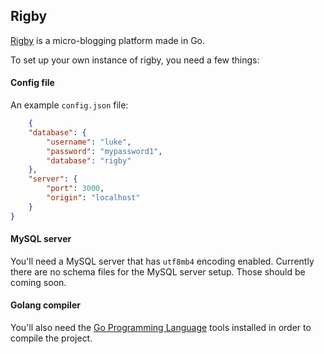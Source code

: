 ## Rigby

[Rigby](rigby.space) is a micro-blogging platform made in Go. 

To set up your own instance of rigby, you need a few things:

#### Config file
An example `config.json` file:

```json
	{
	"database": {
		"username": "luke",
		"password": "mypassword1",
		"database": "rigby"
	}, 
	"server": {
		"port": 3000,
		"origin": "localhost" 
	}
}
```

#### MySQL server
You'll need a MySQL server that has `utf8mb4` encoding enabled. Currently there are no schema files for the MySQL server setup. Those should be coming soon. 

#### Golang compiler
You'll also need the [Go Programming Language](https://golang.org/doc/install) tools installed in order to compile the project.
